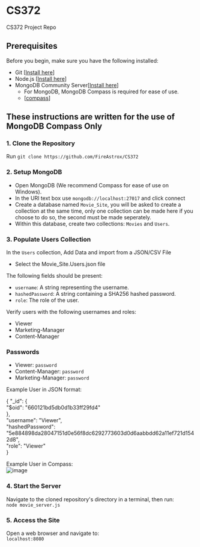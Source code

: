 # CS372
CS372 Project Repo

## Prerequisites

Before you begin, make sure you have the following installed:
- Git [[Install here](https://git-scm.com/downloads)]
- Node.js [[Install here](https://nodejs.org/en/download/current)]
- MongoDB Community Server[[Install here](https://www.mongodb.com/try/download/community)]
  - For MongoDB, MongoDB Compass is required for ease of use.
  - [[compass](https://www.mongodb.com/try/download/compass)]

## These instructions are written for the use of MongoDB Compass Only

### 1. Clone the Repository
Run `git clone https://github.com/FireAstrox/CS372`

### 2. Setup MongoDB

- Open MongoDB (We recommend Compass for ease of use on Windows).
- In the URI text box use `mongodb://localhost:27017` and click connect
- Create a database named `Movie_Site`, you will be asked to create a collection at the same time, only one collection can be made here if you choose to do so, the second must be made seperately. 
- Within this database, create two collections: `Movies` and `Users`.

### 3. Populate Users Collection

In the `Users` collection, Add Data and import from a JSON/CSV File  
* Select the Movie_Site.Users.json file

The following fields should be present: 

- `username`: A string representing the username.
- `hashedPassword`: A string containing a SHA256 hashed password.
- `role`: The role of the user.

Verify users with the following usernames and roles:
- Viewer
- Marketing-Manager
- Content-Manager

### Passwords 
 - Viewer: `password`
 - Content-Manager: `password`
 - Marketing-Manager: `password`


Example User in JSON format:

{
  "_id": {  
    "$oid": "660121bd5db0d1b33ff29fd4"  
  },  
  "username": "Viewer",  
  "hashedPassword": "5e884898da28047151d0e56f8dc6292773603d0d6aabbdd62a11ef721d1542d8",  
  "role": "Viewer"  
}  

Example User in Compass:    
![image](https://github.com/FireAstrox/CS372/assets/112352211/78a16ada-4fb1-489a-b743-116c570aece5)


### 4. Start the Server

Navigate to the cloned repository's directory in a terminal, then run:  
`node movie_server.js`

### 5. Access the Site

Open a web browser and navigate to:  
`localhost:8080`  
